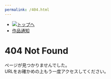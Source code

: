 ```yaml
---
permalink: /404.html
---
```

<html>
  <head>
    <meta charset='utf-8'>
    <link rel='shortcut icon' href='https://lego0821.github.io/lego0821/image/lego0821.png'>
  </head>
  <body>
    <nav>
      <ul>
          <li><a href="https://lego0821.github.io/lego0821/lego0821" class="logo,navs"><img src="https://lego0821.github.io/lego0821/image/lego0821.png"　class="logoImg" title="トップへ"></a></li>
          <li id='navigations'><a href="https://lego0821.github.io/lego0821/productions" class='navs'>作品</a><a href="#" class='navs'>通知</a></li>
      </ul>
    </nav>
    <h1>404 Not Found</h1>
    <p>
      ページが見つかりませんでした。
      <br>
      URLをお確かめの上もう一度アクセスしてください。
    </p>
  </body>
</html>
